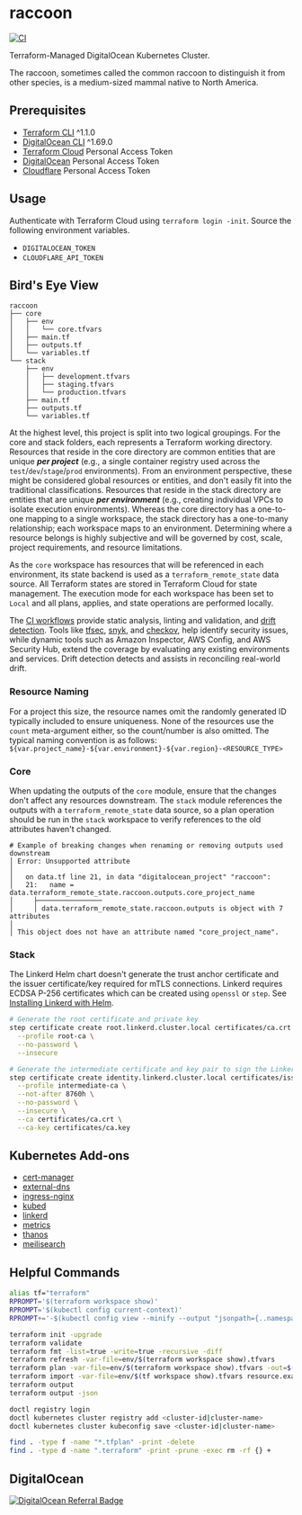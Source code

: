 # raccoon

[![CI](https://github.com/acchiao/raccoon/actions/workflows/ci.yml/badge.svg)](https://github.com/acchiao/raccoon/actions/workflows/ci.yml)

Terraform-Managed DigitalOcean Kubernetes Cluster.

The raccoon, sometimes called the common raccoon to distinguish it from other species, is a medium-sized mammal native to North America.

## Prerequisites

- [Terraform CLI] ^1.1.0
- [DigitalOcean CLI] ^1.69.0
- [Terraform Cloud] Personal Access Token
- [DigitalOcean] Personal Access Token
- [Cloudflare] Personal Access Token

[terraform cli]: https://www.terraform.io/
[digitalocean cli]: https://docs.digitalocean.com/reference/doctl/
[terraform cloud]: https://cloud.hashicorp.com/products/terraform/
[digitalocean]: https://www.digitalocean.com/
[cloudflare]: https://www.cloudflare.com/

## Usage

Authenticate with Terraform Cloud using `terraform login -init`. Source the following environment variables.

- `DIGITALOCEAN_TOKEN`
- `CLOUDFLARE_API_TOKEN`

## Bird's Eye View

```console
raccoon
├── core
│   ├── env
│   │   └── core.tfvars
│   ├── main.tf
│   ├── outputs.tf
│   └── variables.tf
└── stack
    ├── env
    │   ├── development.tfvars
    │   ├── staging.tfvars
    │   └── production.tfvars
    ├── main.tf
    ├── outputs.tf
    └── variables.tf
```

At the highest level, this project is split into two logical groupings. For the core and stack folders, each represents a Terraform working directory. Resources that reside in the core directory are common entities that are unique **_per project_** (e.g., a single container registry used across the `test`/`dev`/`stage`/`prod` environments). From an environment perspective, these might be considered global resources or entities, and don't easily fit into the traditional classifications. Resources that reside in the stack directory are entities that are unique **_per environment_** (e.g., creating individual VPCs to isolate execution environments). Whereas the core directory has a one-to-one mapping to a single workspace, the stack directory has a one-to-many relationship; each workspace maps to an environment. Determining where a resource belongs is highly subjective and will be governed by cost, scale, project requirements, and resource limitations.

As the `core` workspace has resources that will be referenced in each environment, its state backend is used as a `terraform_remote_state` data source. All Terraform states are stored in Terraform Cloud for state management. The execution mode for each workspace has been set to `Local` and all plans, applies, and state operations are performed locally.

The [CI workflows] provide static analysis, linting and validation, and [drift detection]. Tools like [tfsec], [snyk], and [checkov], help identify security issues, while dynamic tools such as Amazon Inspector, AWS Config, and AWS Security Hub, extend the coverage by evaluating any existing environments and services. Drift detection detects and assists in reconciling real-world drift.

[ci workflows]: ./github/workflows/ci.yml
[drift detection]: https://www.hashicorp.com/blog/detecting-and-managing-drift-with-terraform/
[tfsec]: https://aquasecurity.github.io/tfsec/v1.4.2/
[snyk]: https://snyk.io/product/infrastructure-as-code-security/
[checkov]: https://www.checkov.io/

### Resource Naming

For a project this size, the resource names omit the randomly generated ID typically included to ensure uniqueness. None of the resources use the `count` meta-argument either, so the count/number is also omitted. The typical naming convention is as follows: `${var.project_name}-${var.environment}-${var.region}-<RESOURCE_TYPE>`

### Core

When updating the outputs of the `core` module, ensure that the changes don't affect any resources downstream. The `stack` module references the outputs with a `terraform_remote_state` data source, so a plan operation should be run in the `stack` workspace to verify references to the old attributes haven't changed.

```console
# Example of breaking changes when renaming or removing outputs used downstream
│ Error: Unsupported attribute
│
│   on data.tf line 21, in data "digitalocean_project" "raccoon":
│   21:   name = data.terraform_remote_state.raccoon.outputs.core_project_name
│     ├────────────────
│     │ data.terraform_remote_state.raccoon.outputs is object with 7 attributes
│
│ This object does not have an attribute named "core_project_name".
```

### Stack

The Linkerd Helm chart doesn't generate the trust anchor certificate and the issuer certificate/key required for mTLS connections. Linkerd requires ECDSA P-256 certificates which can be created using `openssl` or `step`. See [Installing Linkerd with Helm].

[installing linkerd with helm]: https://linkerd.io/2.11/tasks/generate-certificates/

```sh
# Generate the root certificate and private key
step certificate create root.linkerd.cluster.local certificates/ca.crt certificates/ca.key \
  --profile root-ca \
  --no-password \
  --insecure

# Generate the intermediate certificate and key pair to sign the Linkerd proxies’ CSR
step certificate create identity.linkerd.cluster.local certificates/issuer.crt certificates/issuer.key \
  --profile intermediate-ca \
  --not-after 8760h \
  --no-password \
  --insecure \
  --ca certificates/ca.crt \
  --ca-key certificates/ca.key
```

## Kubernetes Add-ons

- [cert-manager]
- [external-dns]
- [ingress-nginx]
- [kubed]
- [linkerd]
- [metrics]
- [thanos]
- [meilisearch]

[cert-manager]: https://cert-manager.io/
[external-dns]: https://github.com/kubernetes-sigs/external-dns/
[ingress-nginx]: https://kubernetes.github.io/ingress-nginx/
[kubed]: https://appscode.com/products/kubed/
[linkerd]: https://linkerd.io/
[metrics]: https://github.com/kubernetes-sigs/metrics-server
[thanos]: https://thanos.io/
[meilisearch]: https://www.meilisearch.com/

## Helpful Commands

```sh
alias tf="terraform"
RPROMPT='$(terraform workspace show)'
RPROMPT='$(kubectl config current-context)'
RPROMPT+='-$(kubectl config view --minify --output "jsonpath={..namespace}")'

terraform init -upgrade
terraform validate
terraform fmt -list=true -write=true -recursive -diff
terraform refresh -var-file=env/$(terraform workspace show).tfvars
terraform plan -var-file=env/$(terraform workspace show).tfvars -out=$(terraform workspace show).tfplan
terraform import -var-file=env/$(tf workspace show).tfvars resource.example resource
terraform output
terraform output -json

doctl registry login
doctl kubernetes cluster registry add <cluster-id|cluster-name>
doctl kubernetes cluster kubeconfig save <cluster-id|cluster-name>

find . -type f -name "*.tfplan" -print -delete
find . -type d -name ".terraform" -print -prune -exec rm -rf {} +
```

## DigitalOcean

[![DigitalOcean Referral Badge](https://web-platforms.sfo2.digitaloceanspaces.com/WWW/Badge%203.svg)](https://www.digitalocean.com/?refcode=3d0d2831fcb4&utm_campaign=Referral_Invite&utm_medium=Referral_Program&utm_source=badge)
